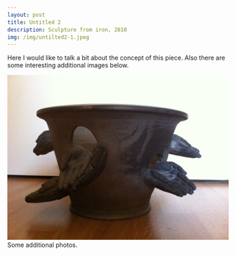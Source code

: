 ```yaml
---
layout: post
title: Untitled 2
description: Sculpture from iron, 2010
img: /img/untilted2-1.jpeg
---
```


Here I would like to talk a bit about the concept of this piece. Also there are some interesting additional images below.


<div class="img_row">
  <img class="col three" src="/img/untilted2-1.jpeg"/>
</div>
<div class="col three caption">
	Some additional photos.
</div>
